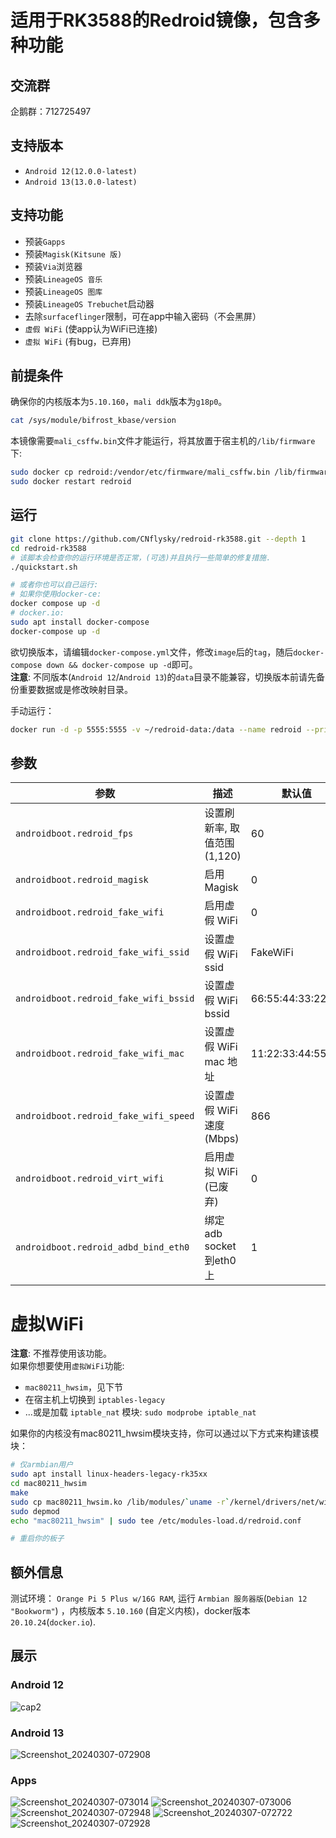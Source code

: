 # 适用于RK3588的Redroid镜像，包含多种功能
## 交流群
企鹅群：712725497

## 支持版本
- `Android 12(12.0.0-latest)`
- `Android 13(13.0.0-latest)`

## 支持功能
- 预装`Gapps`  
- 预装`Magisk(Kitsune 版)` 
- 预装`Via`浏览器
- 预装`LineageOS 音乐`
- 预装`LineageOS 图库`
- 预装`LineageOS Trebuchet`启动器
- 去除`surfaceflinger`限制，可在app中输入密码（不会黑屏）  
- `虚假 WiFi` (使app认为WiFi已连接)
- `虚拟 WiFi` (有bug，已弃用)

## 前提条件
确保你的内核版本为`5.10.160`，`mali ddk`版本为`g18p0`。
```bash
cat /sys/module/bifrost_kbase/version
```
本镜像需要`mali_csffw.bin`文件才能运行，将其放置于宿主机的`/lib/firmware`下:
```bash
sudo docker cp redroid:/vendor/etc/firmware/mali_csffw.bin /lib/firmware/
sudo docker restart redroid
```  

## 运行
```bash
git clone https://github.com/CNflysky/redroid-rk3588.git --depth 1
cd redroid-rk3588
# 该脚本会检查你的运行环境是否正常，(可选)并且执行一些简单的修复措施.
./quickstart.sh

# 或者你也可以自己运行:
# 如果你使用docker-ce:
docker compose up -d
# docker.io: 
sudo apt install docker-compose
docker-compose up -d
```

欲切换版本，请编辑`docker-compose.yml`文件，修改`image`后的`tag`，随后`docker-compose down && docker-compose up -d`即可。  
**注意**: 不同版本(`Android 12`/`Android 13`)的`data`目录不能兼容，切换版本前请先备份重要数据或是修改映射目录。

手动运行：
```bash
docker run -d -p 5555:5555 -v ~/redroid-data:/data --name redroid --privileged cnflysky/redroid-rk3588:12.0.0-latest androidboot.redroid_height=1920 androidboot.redroid_width=1080
```

## 参数
| 参数 | 描述 | 默认值 |
| --- | --- | --- |
| `androidboot.redroid_fps` | 设置刷新率, 取值范围 (1,120) | 60 |
| `androidboot.redroid_magisk` | 启用 Magisk | 0 |
| `androidboot.redroid_fake_wifi` | 启用虚假 WiFi | 0 |
| `androidboot.redroid_fake_wifi_ssid` | 设置虚假 WiFi ssid | FakeWiFi |
| `androidboot.redroid_fake_wifi_bssid` | 设置虚假 WiFi bssid | 66:55:44:33:22:11 |
| `androidboot.redroid_fake_wifi_mac` | 设置虚假 WiFi mac 地址 | 11:22:33:44:55:66 |
| `androidboot.redroid_fake_wifi_speed` | 设置虚假 WiFi 速度(Mbps) | 866 |
| `androidboot.redroid_virt_wifi` | 启用虚拟 WiFi (已废弃) | 0 |
| `androidboot.redroid_adbd_bind_eth0` | 绑定adb socket到eth0上 | 1 |

# 虚拟WiFi
**注意**: 不推荐使用该功能。  
如果你想要使用`虚拟WiFi`功能:
- `mac80211_hwsim`，见下节
- 在宿主机上切换到 `iptables-legacy`
- ...或是加载 `iptable_nat` 模块: `sudo modprobe iptable_nat`

如果你的内核没有mac80211_hwsim模块支持，你可以通过以下方式来构建该模块：
```bash
# 仅armbian用户
sudo apt install linux-headers-legacy-rk35xx
cd mac80211_hwsim
make
sudo cp mac80211_hwsim.ko /lib/modules/`uname -r`/kernel/drivers/net/wireless
sudo depmod
echo "mac80211_hwsim" | sudo tee /etc/modules-load.d/redroid.conf

# 重启你的板子
```

## 额外信息
测试环境： `Orange Pi 5 Plus w/16G RAM`, 运行 `Armbian 服务器版`(`Debian 12 "Bookworm"`) ，内核版本 `5.10.160` (自定义内核)，docker版本`20.10.24`(`docker.io`).  

## 展示
### Android 12
![cap2](https://github.com/CNflysky/redroid-rk3588/assets/48781081/db89bdd0-6193-48c2-83c0-58237a0106bb)
### Android 13
![Screenshot_20240307-072908](https://github.com/CNflysky/redroid-rk3588/assets/48781081/8ebc2954-77c0-4652-916f-b9aeaa5c6878)
### Apps
![Screenshot_20240307-073014](https://github.com/CNflysky/redroid-rk3588/assets/48781081/cff7c070-7060-465c-975a-fba4da3d95c0)
![Screenshot_20240307-073006](https://github.com/CNflysky/redroid-rk3588/assets/48781081/2055090b-aea9-46bc-8564-e000e317b178)
![Screenshot_20240307-072948](https://github.com/CNflysky/redroid-rk3588/assets/48781081/52c49052-b395-4420-832a-c6009d691c97)
![Screenshot_20240307-072722](https://github.com/CNflysky/redroid-rk3588/assets/48781081/e6edcf4f-a761-47d3-8ce9-1f7d7ca194e8)
![Screenshot_20240307-072928](https://github.com/CNflysky/redroid-rk3588/assets/48781081/ff4fc29a-f3d3-4b8c-99b5-65ab96b28fcd)
